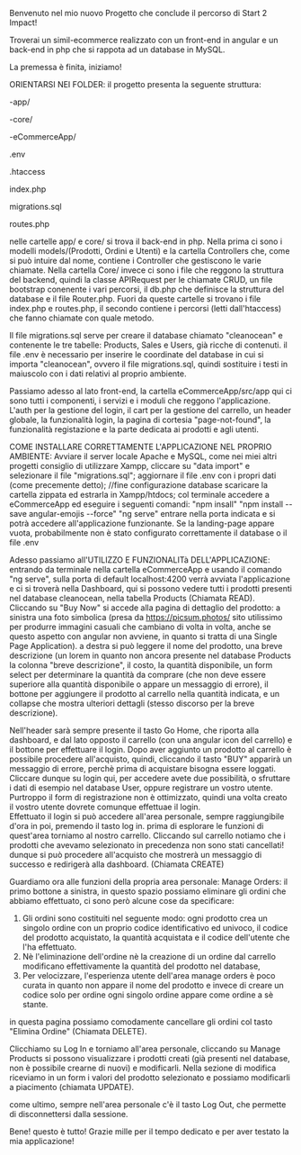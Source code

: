 Benvenuto nel mio nuovo Progetto che conclude il percorso di Start 2 Impact!

Troverai un simil-ecommerce realizzato con un front-end in angular e un back-end in php che si rappota ad un database in MySQL.

La premessa è finita, iniziamo!

ORIENTARSI NEI FOLDER:
il progetto presenta la seguente struttura: 

  -app/
  
  -core/
  
  -eCommerceApp/
  
  .env
  
  .htaccess
  
  index.php
  
  migrations.sql
  
  routes.php
  

nelle cartelle app/ e core/ si trova il back-end in php. Nella prima ci sono i modelli models/(Prodotti, Ordini e Utenti) e la cartella Controllers che, come si può 
intuire dal nome, contiene i Controller che gestiscono le varie chiamate.
Nella cartella Core/ invece ci sono i file che reggono la struttura del backend, quindi la classe APIRequest per le chiamate CRUD, un file bootstrap conenente i vari
percorsi, il db.php che definisce la struttura del database e il file Router.php. 
Fuori da queste cartelle si trovano i file index.php e routes.php, il secondo contiene i percorsi (letti dall'htaccess) che fanno chiamate con quale metodo. 

Il file migrations.sql serve per creare il database chiamato "cleanocean" e contenente le tre tabelle: Products, Sales e Users, già ricche di contenuti. 
il file .env è necessario per inserire le coordinate del database in cui si importa "cleanocean", ovvero il file migrations.sql, quindi sostituire i testi in maiuscolo
con i dati relativi al proprio ambiente. 

Passiamo adesso al lato front-end, la cartella eCommerceApp/src/app qui ci sono tutti i componenti, i servizi e i moduli che reggono l'applicazione. 
L'auth per la gestione del login, il cart per la gestione del carrello, un header globale, la funzionalità login, la pagina di cortesia "page-not-found", 
la funzionalità registazione e la parte dedicata ai prodotti e agli utenti. 

COME INSTALLARE CORRETTAMENTE L'APPLICAZIONE NEL PROPRIO AMBIENTE: 
Avviare il server locale Apache e MySQL, come nei miei altri progetti consiglio di utilizzare Xampp, 
cliccare su "data import" e selezionare il file "migrations.sql";
aggiornare il file .env con i propri dati (come precemente detto);
//fine configurazione database
scaricare la cartella zippata ed estrarla in Xampp/htdocs;
col terminale accedere a eCommerceApp ed eseguire i seguenti comandi: 
"npm insall"
"npm install --save angular-emojis --force"
"ng serve"
entrare nella porta indicata e si potrà accedere all'applicazione funzionante. 
Se la landing-page appare vuota, probabilmente non è stato configurato correttamente il database o il file .env


Adesso passiamo all'UTILIZZO E FUNZIONALITà DELL'APPLICAZIONE: 
entrando da terminale nella cartella eCommerceApp e usando il comando "ng serve", sulla porta di default localhost:4200 verrà avviata l'applicazione e ci si troverà
nella Dashboard, qui si possono vedere tutti i prodotti presenti nel database cleanocean, nella tabella Products (Chiamata READ). Cliccando su "Buy Now" si accede alla pagina
di dettaglio del prodotto: a sinistra una foto simbolica (presa da https://picsum.photos/ sito utilissimo per produrre immagini casuali che cambiano di volta in volta, 
anche se questo aspetto con angular non avviene, in quanto si tratta di una Single Page Application). a destra si può leggere il nome del prodotto, una breve descrizione
(un lorem in quanto non ancora presente nel database Products la colonna "breve descrizione", il costo, la quantità disponibile, un form select per determinare la
quantità da comprare (che non deve essere superiore alla quantità disponibile o appare un messaggio di errore), il bottone per aggiungere il prodotto al carrello
nella quantità indicata, e un collapse che mostra ulteriori dettagli (stesso discorso per la breve descrizione).

Nell'header sarà sempre presente il tasto Go Home, che riporta alla dashboard, e dal lato opposto il carrello (con una angular icon del carrello) e il bottone per effettuare il login. 
Dopo aver aggiunto un prodotto al carrello è possibile procedere all'acquisto, quindi, cliccando il tasto "BUY" apparirà un messaggio di errore, perchè prima di acquistare
bisogna essere loggati. Cliccare dunque su login qui, per accedere avete due possibilità, o sfruttare i dati di esempio nel database User, oppure registrare un vostro
utente. Purtroppo il form di registrazione non è ottimizzato, quindi una volta creato il vostro utente dovrete comunque effettuae il login.  
Effettuato il login si può accedere all'area personale, sempre raggiungibile d'ora in poi, premendo il tasto log in. prima di esplorare le funzioni di quest'area torniamo 
al nostro carrello. 
Cliccando sul carrello notiamo che i prodotti che avevamo selezionato in precedenza non sono stati cancellati! dunque si può procedere all'acquisto che mostrerà un 
messaggio di successo e redirigerà alla dashboard. (Chiamata CREATE)

Guardiamo ora alle funzioni della propria area personale: 
Manage Orders: il primo bottone a sinistra, in questo spazio possiamo eliminare gli ordini che abbiamo effettuato, ci sono però alcune cose da specificare: 
1. Gli ordini sono costituiti nel seguente modo: ogni prodotto crea un singolo ordine con un proprio codice identificativo ed univoco, il codice del prodotto acquistato, 
la quantità acquistata e il codice dell'utente che l'ha effettuato. 
2. Nè l'eliminazione dell'ordine nè la creazione di un ordine dal carrello modificano effettivamente la quantità del prodotto nel database, 
3. Per velocizzare, l'esperienza utente dell'area manage orders è poco curata in quanto non appare il nome del prodotto e invece di creare un codice solo per ordine
ogni singolo ordine appare come ordine a sè stante. 

in questa pagina possiamo comodamente cancellare gli ordini col tasto "Elimina Ordine" (Chiamata DELETE). 

Clicchiamo su Log In e torniamo all'area personale, cliccando su Manage Products si possono visualizzare i prodotti creati (già presenti nel database, non è possibile crearne di nuovi) e modificarli. Nella sezione di modifica riceviamo in un form i valori del prodotto selezionato e possiamo modificarli a piacimento (chiamata UPDATE). 

come ultimo, sempre nell'area personale c'è il tasto Log Out, che permette di disconnettersi dalla sessione. 

Bene! questo è tutto!
Grazie mille per il tempo dedicato e per aver testato la mia applicazione!
